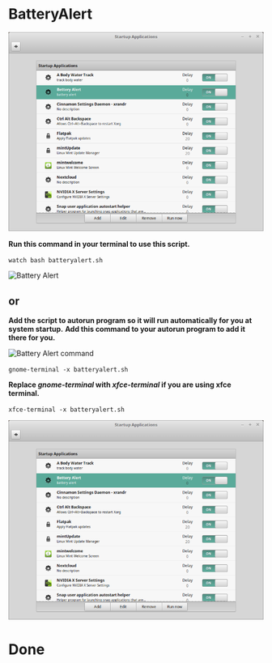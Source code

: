 # BatteryAlert

![Battery Alert startup app](https://github.com/dru18/BatteryAlert/blob/67d4625e9e8fb9c7ab49908aaff8023a25afc848/Screenshot/batteryalertstartupapp.png)

**Run this command in your terminal to use this script.**

``` watch bash batteryalert.sh ```

![Battery Alert](https://github.com/dru18/BatteryAlert/blob/67d4625e9e8fb9c7ab49908aaff8023a25afc848/Screenshot/batteryalertterminal.png)

## or

**Add the script to autorun program so it will run automatically for you at system startup.**
**Add this command to your autorun program to add it there for you.**

![Battery Alert command](https://github.com/dru18/BatteryAlert/blob/67d4625e9e8fb9c7ab49908aaff8023a25afc848/Screenshot/batteryalertstartupcommand.png)

``` gnome-terminal -x batteryalert.sh ```

**Replace *gnome-terminal* with *xfce-terminal* if you are using xfce terminal.**

``` xfce-terminal -x batteryalert.sh ```

![Battery Alert startup app](https://github.com/dru18/BatteryAlert/blob/67d4625e9e8fb9c7ab49908aaff8023a25afc848/Screenshot/batteryalertstartupapp.png)

# Done

